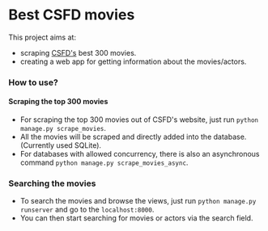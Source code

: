 # Best CSFD movies

This project aims at:
- scraping [CSFD's](https://www.csfd.cz/zebricky/nejlepsi-filmy/?show=complete​) best 300 movies.
- creating a web app for getting information about the movies/actors.

### How to use?
#### Scraping the top 300 movies
- For scraping the top 300 movies out of CSFD's website, just run `python manage.py scrape_movies`.
- All the movies will be scraped and directly added into the database. (Currently used SQLite).
- For databases with allowed concurrency, there is also an asynchronous command `python manage.py scrape_movies_async`.

### Searching the movies
- To search the movies and browse the views, just run `python manage.py runserver` and go to the `localhost:8000`.
- You can then start searching for movies or actors via the search field.
